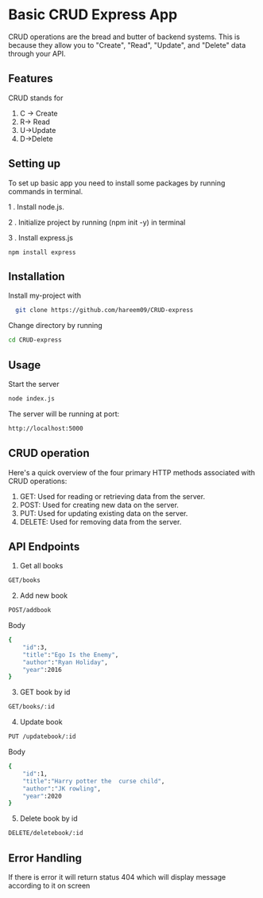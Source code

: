 
# Basic CRUD Express App
CRUD operations are the bread and butter of backend systems. This is because they allow you to "Create", "Read", "Update", and "Delete" data through your API.


## Features
CRUD stands for

1. C -> Create
2. R-> Read
3. U->Update
4. D->Delete


## Setting up
To set up basic app you need to install some packages by running commands in terminal.

1 . Install node.js.

2 . Initialize project by running (npm init -y) in terminal

3 . Install express.js
          
    npm install express

## Installation

Install my-project with 

```bash
  git clone https://github.com/hareem09/CRUD-express
```
Change directory by running

```bash
cd CRUD-express
```
    
## Usage
Start the server
```bash
node index.js
```
The server will be running at port:
```bash
http://localhost:5000
```


## CRUD operation 
Here's a quick overview of the four primary HTTP methods associated with CRUD operations:

1. GET: Used for reading or retrieving data from the server.
2. POST: Used for creating new data on the server.
3. PUT: Used for updating existing data on the server.
4. DELETE: Used for removing data from the server.
## API Endpoints
1. Get all books
```bash
GET/books
```
2. Add new book 
```bash
POST/addbook
```
Body
```bash
{
    "id":3,
    "title":"Ego Is the Enemy",
    "author":"Ryan Holiday",
    "year":2016
}
```
3. GET book by id
```bash
GET/books/:id
```
4. Update book
```bash
PUT /updatebook/:id
```
Body
```bash
{
    "id":1,
    "title":"Harry potter the  curse child",
    "author":"JK rowling",
    "year":2020
}
```
5. Delete book by id
```bash
DELETE/deletebook/:id
```
## Error Handling
If there is error it will return status 404 which will display  message according to it on screen
